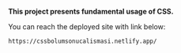 **This project presents fundamental usage of CSS.**

You can reach the deployed site with link below:

    https://cssbolumsonucalismasi.netlify.app/

